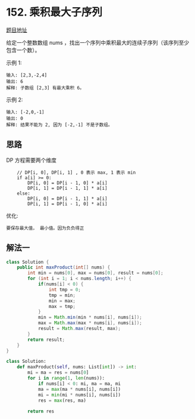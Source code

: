# 152. 乘积最大子序列


[题目地址](https://leetcode-cn.com/problems/maximum-product-subarray)

给定一个整数数组 nums ，找出一个序列中乘积最大的连续子序列（该序列至少包含一个数）。

示例 1:

```
输入: [2,3,-2,4]
输出: 6
解释: 子数组 [2,3] 有最大乘积 6。
```
示例 2:

```
输入: [-2,0,-1]
输出: 0
解释: 结果不能为 2, 因为 [-2,-1] 不是子数组。
```

## 思路

DP 方程需要两个维度

```
    // DP[i, 0], DP[i, 1] , 0 表示 max, 1 表示 min
    if a[i] >= 0:
        DP[i, 0] = DP[i - 1, 0] * a[i]
        DP[i, 1] = DP[i - 1, 1] * a[i]
    else:
        DP[i, 0] = DP[i - 1, 1] * a[i]
        DP[i, 1] = DP[i - 1, 0] * a[i]
```

优化:

    要保存最大值， 最小值。因为负负得正



## 解法一

```Java
class Solution {
    public int maxProduct(int[] nums) {
        int min = nums[0], max = nums[0], result = nums[0];
        for (int i = 1; i < nums.length; i++) {
            if(nums[i] < 0) {
                int tmp = 0;
                tmp = min;
                min = max;
                max = tmp;
            }
            min = Math.min(min * nums[i], nums[i]);
            max = Math.max(max * nums[i], nums[i]);
            result = Math.max(result, max);
        }
        return result;
    }
}
```

```python
class Solution:
    def maxProduct(self, nums: List[int]) -> int:
        mi = ma = res = nums[0]
        for i in range(1, len(nums)):
            if nums[i] < 0: mi, ma = ma, mi
            ma = max(ma * nums[i], nums[i])
            mi = min(mi * nums[i], nums[i])
            res = max(res, ma)
        
        return res
```

